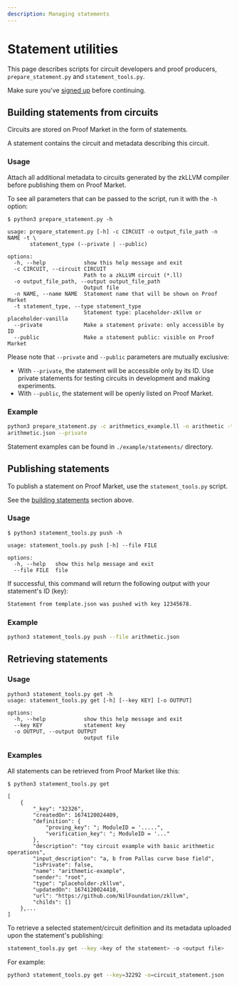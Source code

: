 ```yaml
---
description: Managing statements
---
```


# Statement utilities

This page describes scripts for circuit developers and proof producers, `prepare_statement.py` and `statement_tools.py`.

Make sure you've [signed up](user) before continuing.

## Building statements from circuits

Circuits are stored on Proof Market in the form of statements.

A statement contains the circuit and metadata describing this circuit.

### Usage

Attach all additional metadata to circuits generated by the zkLLVM compiler before publishing them on Proof Market.

To see all parameters that can be passed to the script, run it with the `-h` option:

```console
$ python3 prepare_statement.py -h

usage: prepare_statement.py [-h] -c CIRCUIT -o output_file_path -n NAME -t \
       statement_type (--private | --public)

options:
  -h, --help            show this help message and exit
  -c CIRCUIT, --circuit CIRCUIT
                        Path to a zkLLVM circuit (*.ll)
  -o output_file_path, --output output_file_path
                        Output file
  -n NAME, --name NAME  Statement name that will be shown on Proof Market
  -t statement_type, --type statement_type
                        Statement type: placeholder-zkllvm or placeholder-vanilla
  --private             Make a statement private: only accessible by ID
  --public              Make a statement public: visible on Proof Market
```

Please note that `--private` and `--public` parameters are mutually exclusive:

- With `--private`, the statement will be accessible only by its ID.
  Use private statements for testing circuits in development and making experiments.
- With `--public`, the statement will be openly listed on Proof Market.

### Example

```bash
python3 prepare_statement.py -c arithmetics_example.ll -n arithmetic -t placeholder-zkllvm -o \
arithmetic.json --private
```

Statement examples can be found in `./example/statements/` directory.

## Publishing statements

To publish a statement on Proof Market, use the `statement_tools.py` script.

See the [building statements](#building-statements-from-circuits) section above.

### Usage

```console
$ python3 statement_tools.py push -h

usage: statement_tools.py push [-h] --file FILE

options:
  -h, --help   show this help message and exit
  --file FILE  file
```

If successful, this command will return the following output with your statement's ID (key):

```bash
Statement from template.json was pushed with key 12345678.
```

### Example

```bash
python3 statement_tools.py push --file arithmetic.json
```

## Retrieving statements

### Usage

```console
python3 statement_tools.py get -h
usage: statement_tools.py get [-h] [--key KEY] [-o OUTPUT]

options:
  -h, --help            show this help message and exit
  --key KEY             statement key
  -o OUTPUT, --output OUTPUT
                        output file
```

### Examples

All statements can be retrieved from Proof Market like this:

```console
$ python3 statement_tools.py get

[
    {
        "_key": "32326",
        "createdOn": 1674120024409,
        "definition": {
            "proving_key": "; ModuleID = '.....",
            "verification_key": "; ModuleID = '..."
        },
        "description": "toy circuit example with basic arithmetic operations",
        "input_description": "a, b from Pallas curve base field",
        "isPrivate": false,
        "name": "arithmetic-example",
        "sender": "root",
        "type": "placeholder-zkllvm",
        "updatedOn": 1674120024410,
        "url": "https://github.com/NilFoundation/zkllvm",
        "childs": []
    },...
]
```

To retrieve a selected statement/circuit definition and its metadata uploaded upon the statement's publishing:

```bash
statement_tools.py get --key <key of the statement> -o <output file>
```

For example:

```bash
python3 statement_tools.py get --key=32292 -o=circuit_statement.json
```
